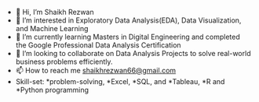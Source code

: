 - 👋 Hi, I’m Shaikh Rezwan
- 👀 I’m interested in Exploratory Data Analysis(EDA), Data Visualization, and Machine Learning
- 🌱 I’m currently learning Masters in Digital Engineering and completed the Google Professional Data Analysis Certification
- 💞️ I’m looking to collaborate on Data Analysis Projects to solve real-world business problems efficiently.
- 📫 How to reach me shaikhrezwan66@gmail.com
- Skill-set: *problem-solving, *Excel, *SQL, and *Tableau, *R and *Python programming


<!---
Rezwan66/Rezwan66 is a ✨ special ✨ repository because its `README.md` (this file) appears on your GitHub profile.
You can click the Preview link to take a look at your changes.
--->
